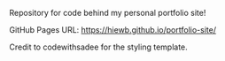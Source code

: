 Repository for code behind my personal portfolio site!

GitHub Pages URL: https://hiewb.github.io/portfolio-site/

Credit to codewithsadee for the styling template.
